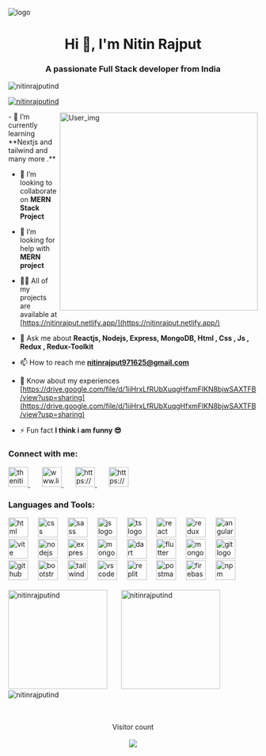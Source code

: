 ![logo](https://media.licdn.com/dms/image/D4D16AQGQUFMjKmJNKA/profile-displaybackgroundimage-shrink_350_1400/0/1693721493268?e=1724889600&v=beta&t=sFMgcEv4nyDPo3-yQPoSJjFbOC0DKVVIo29QA_J_pHo)
<h1 align="center">Hi 👋, I'm Nitin Rajput</h1>

<h3 align="center">A passionate Full Stack developer from India</h3>

<p align="left"> <img src="https://komarev.com/ghpvc/?username=nitinrajputind&label=Profile%20views&color=0e75b6&style=flat" alt="nitinrajputind" /> </p>

<p align="left"> <a href="https://github.com/ryo-ma/github-profile-trophy"><img src="https://github-profile-trophy.vercel.app/?username=nitinrajputind" alt="nitinrajputind" /></a> </p>
<img align="right" width="400" alt="User_img" src="https://user-images.githubusercontent.com/55389276/140866485-8fb1c876-9a8f-4d6a-98dc-08c4981eaf70.gif" />
- 🌱 I’m currently learning **Nextjs and tailwind and many more .**

- 👯 I’m looking to collaborate on **MERN Stack Project**

- 🤝 I’m looking for help with **MERN project**

- 👨‍💻 All of my projects are available at [https://nitinrajput.netlify.app/](https://nitinrajput.netlify.app/)

- 💬 Ask me about **Reactjs, Nodejs, Express, MongoDB, Html , Css , Js , Redux , Redux-Toolkit**

- 📫 How to reach me **nitinrajput971625@gmail.com**

- 📄 Know about my experiences [https://drive.google.com/file/d/1iiHrxLfRUbXuqgHfxmFlKN8bjwSAXTFB/view?usp=sharing](https://drive.google.com/file/d/1iiHrxLfRUbXuqgHfxmFlKN8bjwSAXTFB/view?usp=sharing)

- ⚡ Fun fact **I think i am funny 😎**
<h3 align="left">Connect with me:</h3>

<p align="left">  
<a href="https://twitter.com/thenitinrajput" target="blank">
  <img  height="40" src="https://img.shields.io/static/v1?message=Twitter&logo=twitter&label=&color=1DA1F2&logoColor=white&labelColor=&style=for-the-badge" alt="thenitinrajput" />
</a>
 &nbsp;&nbsp;&nbsp;&nbsp;&nbsp; 
<a href="https://linkedin.com/in/www.linkedin.com/in/nitinrajputindia" target="blank">
  <img  src="https://img.shields.io/static/v1?message=LinkedIn&logo=linkedin&label=&color=0077B5&logoColor=white&labelColor=&style=for-the-badge" alt="www.linkedin.com/in/nitinrajputindia" height="40"/>
</a>
&nbsp;&nbsp;&nbsp;&nbsp;&nbsp;
<a href="https://fb.com/https://www.facebook.com/nitinrajputindia/" target="blank">
<img src="https://img.shields.io/static/v1?message=Facebook&logo=facebook&label=&color=1877F2&logoColor=white&labelColor=&style=for-the-badge" alt="https://www.facebook.com/nitinrajputindia/" height="40"/>
</a>
&nbsp;&nbsp;&nbsp;&nbsp;&nbsp;
<a href="https://instagram.com/https://www.instagram.com/nitinrajputindia/" target="blank">
<img src="https://img.shields.io/static/v1?message=Instagram&logo=instagram&label=&color=E4405F&logoColor=white&labelColor=&style=for-the-badge" alt="https://www.instagram.com/nitinrajputindia/" height="40" />
</a>

</p>


<h3 align="left">Languages and Tools:</h3>
<div align="left">
  <img src="https://skillicons.dev/icons?i=html" height="40" alt="html logo"  />
  <img width="12" />
  <img src="https://skillicons.dev/icons?i=css" height="40" alt="css logo"  />
  <img width="12" />
  <img src="https://skillicons.dev/icons?i=sass" height="40" alt="sass logo"  />
  <img width="12" />
  <img src="https://skillicons.dev/icons?i=js" height="40" alt="js logo"  />
  <img width="12" />
  <img src="https://skillicons.dev/icons?i=ts" height="40" alt="ts logo"  />
  <img width="12" />
  <img src="https://skillicons.dev/icons?i=react" height="40" alt="react logo"  />
  <img width="12" />
  <img src="https://skillicons.dev/icons?i=redux" height="40" alt="redux logo"  />
  <img width="12" />
  <img src="https://skillicons.dev/icons?i=angular" height="40" alt="angular logo"  />
  <img width="12" />
  <img src="https://skillicons.dev/icons?i=vite" height="40" alt="vite logo"  />
  <img width="12" />
  <img src="https://skillicons.dev/icons?i=nodejs" height="40" alt="nodejs logo"  />
  <img width="12" />
  <img src="https://skillicons.dev/icons?i=express" height="40" alt="express logo"  />
  <img width="12" />
  <img src="https://skillicons.dev/icons?i=mongodb" height="40" alt="mongodb logo"  />
  <img width="12" />
  <img src="https://skillicons.dev/icons?i=dart" height="40" alt="dart logo"  />
  <img width="12" />
  <img src="https://skillicons.dev/icons?i=flutter" height="40" alt="flutter logo"  />
  <img width="12" />
  <img src="https://skillicons.dev/icons?i=mongodb" height="40" alt="mongodb logo"  />
  <img width="12" />
  <img src="https://skillicons.dev/icons?i=git" height="40" alt="git logo"  />
  <img width="12" />
  <img src="https://skillicons.dev/icons?i=github" height="40" alt="github logo"  />
  <img width="12" />
  <img src="https://skillicons.dev/icons?i=bootstrap" height="40" alt="bootstrap logo"  />
  <img width="12" />
  <img src="https://skillicons.dev/icons?i=tailwind" height="40" alt="tailwind logo"  />
  <img width="12" />
  <img src="https://skillicons.dev/icons?i=vscode" height="40" alt="vscode logo"  />
  <img width="12" />
  <img src="https://skillicons.dev/icons?i=replit" height="40" alt="replit logo"  />
  <img width="12" />
  <img src="https://skillicons.dev/icons?i=postman" height="40" alt="postman logo"  />
  <img width="12" />
  <img src="https://skillicons.dev/icons?i=firebase" height="40" alt="firebase logo"  />
  <img width="12" />
  <img src="https://skillicons.dev/icons?i=npm" height="40" alt="npm logo"  />
</div>

<br/>

<div align="left">
  <img height="200" src="https://github-readme-stats.vercel.app/api/top-langs?username=nitinrajputind&show_icons=true&locale=en&layout=compact" alt="nitinrajputind" />
  &nbsp;&nbsp;&nbsp;&nbsp;&nbsp;
  <img height="200" src="https://github-readme-stats.vercel.app/api?username=nitinrajputind&show_icons=true&locale=en" alt="nitinrajputind" />
</div>


<div align="left"> 
<img align="center" src="https://github-readme-streak-stats.herokuapp.com/?user=nitinrajputind&" alt="nitinrajputind" />
</div>

<br/>
<br/>

<p align="center"> 
  Visitor count<br> <br>
  <img src="https://profile-counter.glitch.me/nitinrajputind/count.svg" />
</p>
